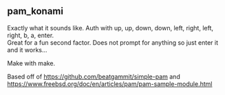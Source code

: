 pam_konami
----------
Exactly what it sounds like. Auth with up, up, down, down, left, right, left, right, b, a, enter.<br>
Great for a fun second factor. Does not prompt for anything so just enter it and it works...

Make with make.

Based off of https://github.com/beatgammit/simple-pam and https://www.freebsd.org/doc/en/articles/pam/pam-sample-module.html
